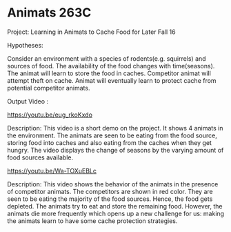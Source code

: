 # Animats 263C
Project: Learning in Animats to Cache Food for Later
Fall 16

Hypotheses: 

Consider an environment with a species of rodents(e.g. squirrels) and sources of food. The availability of the food changes with time(seasons). The animat will learn to store the food in caches. Competitor animat will attempt theft on cache. Animat will eventually learn to protect cache from potential competitor animats.

Output Video :

https://youtu.be/eug_rkoKxdo

Description: This video is a short demo on the project. It shows 4 animats in the environment. The animats are seen to be eating from the food source, storing food into caches and also eating from the caches when they get hungry. The video displays the change of seasons by the varying amount of food sources available.

https://youtu.be/Wa-TOXuEBLc

Description: This video shows the behavior of the animats in the presence of competitor animats. The competitors are shown in red color. They are seen to be eating the majority of the food sources. Hence, the food gets depleted. The animats try to eat and store the remaining food. However, the animats die more frequently which opens up a new challenge for us: making the animats learn to have some cache protection strategies.
